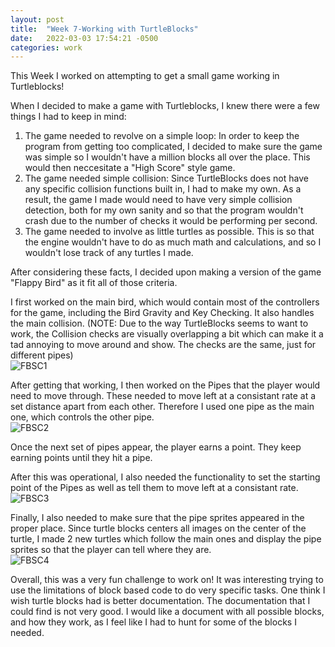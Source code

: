 ```yaml
---
layout: post
title:  "Week 7-Working with TurtleBlocks"
date:   2022-03-03 17:54:21 -0500
categories: work
---
```

This Week I worked on attempting to get a small game working in Turtleblocks!

When I decided to make a game with Turtleblocks, I knew there were a few things I had to keep in mind:

1. The game needed to revolve on a simple loop: In order to keep the program from getting too complicated, I decided to make sure the game was simple so I wouldn't have a million blocks all over the place. This would then neccesitate a "High Score" style game.
2. The game needed simple collision: Since TurtleBlocks does not have any specific collision functions built in, I had to make my own. As a result, the game I made would need to have very simple collision detection, both for my own sanity and so that the program wouldn't crash due to the number of checks it would be performing per second.
3. The game needed to involve as little turtles as possible. This is so that the engine wouldn't have to do as much math and calculations, and so I wouldn't lose track of any turtles I made.

After considering these facts, I decided upon making a version of the game "Flappy Bird" as it fit all of those criteria.

I first worked on the main bird, which would contain most of the controllers for the game, including the Bird Gravity and Key Checking. It also handles the main collision.
(NOTE: Due to the way TurtleBlocks seems to want to work, the Collision checks are visually overlapping a bit which can make it a tad annoying to move around and show. The checks are the same, just for different pipes)
<br>
![FBSC1](https://edmarrs.github.io/images/fbsc1.PNG)

After getting that working, I then worked on the Pipes that the player would need to move through. These needed to move left at a consistant rate at a set distance apart from each other. Therefore I used one pipe as the main one, which controls the other pipe.
<br>
![FBSC2](https://edmarrs.github.io/images/fbsc2.PNG)

Once the next set of pipes appear, the player earns a point. They keep earning points until they hit a pipe.

After this was operational, I also needed the functionality to set the starting point of the Pipes as well as tell them to move left at a consistant rate.
<br>
![FBSC3](https://edmarrs.github.io/images/fbsc3.PNG)

Finally, I also needed to make sure that the pipe sprites appeared in the proper place. Since turtle blocks centers all images on the center of the turtle, I made 2 new turtles which follow the main ones and display the pipe sprites so that the player can tell where they are.
<br>
![FBSC4](https://edmarrs.github.io/images/fbsc4.PNG)

Overall, this was a very fun challenge to work on! It was interesting trying to use the limitations of block based code to do very specific tasks.
One think I wish turtle blocks had is better documentation. The documentation that I could find is not very good. I would like a document with all possible blocks, and how they work, as I feel like I had to hunt for some of the blocks I needed.


 





